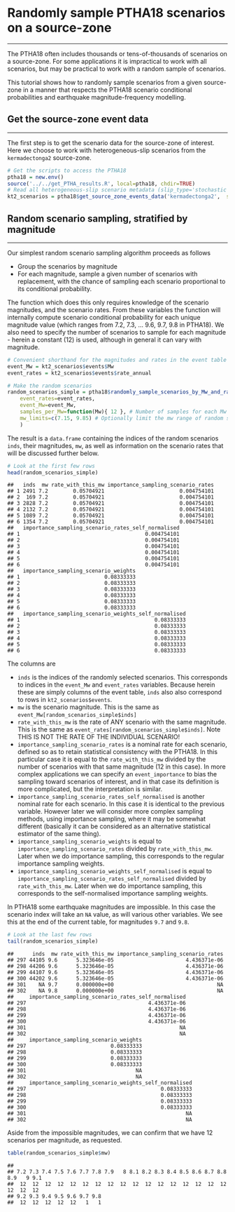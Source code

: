 # Randomly sample PTHA18 scenarios on a source-zone
-------------------------------------------------

The PTHA18 often includes thousands or tens-of-thousands of scenarios on a
source-zone. For some applications it is impractical to work with all
scenarios, but may be practical to work with a random sample of scenarios.

This tutorial shows how to randomly sample scenarios from a given source-zone in
a manner that respects the PTHA18 scenario conditional probabilities and earthquake
magnitude-frequency modelling. 

## Get the source-zone event data
---------------------------------

The first step is to get the scenario data for the source-zone of interest.
Here we choose to work with heterogeneous-slip scenarios from the
`kermadectonga2` source-zone. 

```r
# Get the scripts to access the PTHA18
ptha18 = new.env()
source('../../get_PTHA_results.R', local=ptha18, chdir=TRUE)
# Read all heterogeneous-slip scenario metadata (slip_type='stochastic' in PTHA18)
kt2_scenarios = ptha18$get_source_zone_events_data('kermadectonga2',  slip_type='stochastic')
```

## Random scenario sampling, stratified by magnitude
----------------------------------------------------

Our simplest random scenario sampling algorithm proceeds as follows
* Group the scenarios by magnitude
* For each magnitude, sample a given number of scenarios with replacement, with the chance of sampling each scenario proportional to its conditional probability.

The function which does this only requires knowledge of the scenario magnitudes, and the scenario rates. From these variables the function will internally compute scenario conditional probability for each unique magnitude value (which ranges from 7.2, 7.3, ... 9.6, 9.7, 9.8 in PTHA18). We also need to specify the number of scenarios to sample for each magnitude - herein a constant (12) is used, although in general it can vary with magnitude.

```r
# Convenient shorthand for the magnitudes and rates in the event table
event_Mw = kt2_scenarios$events$Mw
event_rates = kt2_scenarios$events$rate_annual

# Make the random scenarios
random_scenarios_simple = ptha18$randomly_sample_scenarios_by_Mw_and_rate(
    event_rates=event_rates,
    event_Mw=event_Mw,
    samples_per_Mw=function(Mw){ 12 }, # Number of samples for each Mw
    mw_limits=c(7.15, 9.85) # Optionally limit the mw range of random samples
    )
```

The result is a `data.frame` containing the indices of the random scenarios `inds`,
their magnitudes, `mw`, as well as information on the scenario rates that will be discussed
further below.


```r
# Look at the first few rows
head(random_scenarios_simple)
```

```
##   inds  mw rate_with_this_mw importance_sampling_scenario_rates
## 1 2491 7.2        0.05704921                        0.004754101
## 2  169 7.2        0.05704921                        0.004754101
## 3 2828 7.2        0.05704921                        0.004754101
## 4 2132 7.2        0.05704921                        0.004754101
## 5 1089 7.2        0.05704921                        0.004754101
## 6 1354 7.2        0.05704921                        0.004754101
##   importance_sampling_scenario_rates_self_normalised
## 1                                        0.004754101
## 2                                        0.004754101
## 3                                        0.004754101
## 4                                        0.004754101
## 5                                        0.004754101
## 6                                        0.004754101
##   importance_sampling_scenario_weights
## 1                           0.08333333
## 2                           0.08333333
## 3                           0.08333333
## 4                           0.08333333
## 5                           0.08333333
## 6                           0.08333333
##   importance_sampling_scenario_weights_self_normalised
## 1                                           0.08333333
## 2                                           0.08333333
## 3                                           0.08333333
## 4                                           0.08333333
## 5                                           0.08333333
## 6                                           0.08333333
```
The columns are
* `inds` is the indices of the randomly selected scenarios. This corresponds to indices in the `event_Mw` and `event_rates` variables. Because herein these are simply columns of the event table, `inds` also also correspond to rows in `kt2_scenarios$events`.
* `mw` is the scenario magnitude. This is the same as `event_Mw[random_scenarios_simple$inds]`
* `rate_with_this_mw` is the rate of ANY scenario with the same magnitude. This is the same as `event_rates[random_scenarios_simple$inds]`. Note THIS IS NOT THE RATE OF THE INDIVIDUAL SCENARIO!
* `importance_sampling_scenario_rates` is a nominal rate for each scenario, defined so as to retain statistical consistency with the PTHA18. In this particular case it is equal to the `rate_with_this_mw` divided by the number of scenarios with that same magnitude (12 in this case). In more complex applications we can specify an `event_importance` to bias the sampling toward scenarios of interest, and in that case its definition is more complicated, but the interpretation is similar.
* `importance_sampling_scenario_rates_self_normalised` is another nominal rate for each scenario. In this case it is identical to the previous variable. However later we will consider more complex sampling methods, using importance sampling, where it may be somewhat different (basically it can be considered as an alternative statistical estimator of the same thing).
* `importance_sampling_scenario_weights` is equal to `importance_sampling_scenario_rates` divided by `rate_with_this_mw`. Later when we do importance sampling, this corresponds to the regular importance sampling weights. 
* `importance_sampling_scenario_weights_self_normalised` is equal to `importance_sampling_scenario_rates_self_normalised` divided by `rate_with_this_mw`. Later when we do importance sampling, this corresponds to the self-normalised importance sampling weights. 


In PTHA18 some earthquake magnitudes are impossible. In this case the scenario index will
take an `NA` value, as will various other variables. We see this at the end of the current
table, for magnitudes `9.7` and `9.8`.


```r
# Look at the last few rows
tail(random_scenarios_simple)
```

```
##      inds  mw rate_with_this_mw importance_sampling_scenario_rates
## 297 44105 9.6      5.323646e-05                       4.436371e-06
## 298 44206 9.6      5.323646e-05                       4.436371e-06
## 299 44107 9.6      5.323646e-05                       4.436371e-06
## 300 44202 9.6      5.323646e-05                       4.436371e-06
## 301    NA 9.7      0.000000e+00                                 NA
## 302    NA 9.8      0.000000e+00                                 NA
##     importance_sampling_scenario_rates_self_normalised
## 297                                       4.436371e-06
## 298                                       4.436371e-06
## 299                                       4.436371e-06
## 300                                       4.436371e-06
## 301                                                 NA
## 302                                                 NA
##     importance_sampling_scenario_weights
## 297                           0.08333333
## 298                           0.08333333
## 299                           0.08333333
## 300                           0.08333333
## 301                                   NA
## 302                                   NA
##     importance_sampling_scenario_weights_self_normalised
## 297                                           0.08333333
## 298                                           0.08333333
## 299                                           0.08333333
## 300                                           0.08333333
## 301                                                   NA
## 302                                                   NA
```

Aside from the impossible magnitudes, we can confirm that we have 12 scenarios per magnitude, as requested.

```r
table(random_scenarios_simple$mw)
```

```
## 
## 7.2 7.3 7.4 7.5 7.6 7.7 7.8 7.9   8 8.1 8.2 8.3 8.4 8.5 8.6 8.7 8.8 8.9   9 9.1 
##  12  12  12  12  12  12  12  12  12  12  12  12  12  12  12  12  12  12  12  12 
## 9.2 9.3 9.4 9.5 9.6 9.7 9.8 
##  12  12  12  12  12   1   1
```
